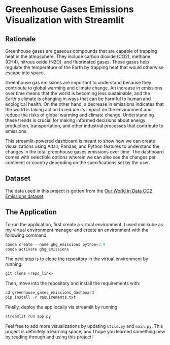 # Greenhouse Gases Emissions Visualization with Streamlit

## Rationale 

Greenhouse gases are gaseous compounds that are capable of trapping heat in the atmosphere. They include carbon dioxide (CO2), methane (CH4), nitrous oxide (N2O), and fluorinated gases. These gases help regulate the temperature of the Earth by trapping heat that would otherwise escape into space.

Greenhouse gas emissions are important to understand because they contribute to global warming and climate change. An increase in emissions over time means that the world is becoming less sustainable, and the Earth's climate is changing in ways that can be harmful to human and ecological health. On the other hand, a decrease in emissions indicates that the world is taking action to reduce its impact on the environment and reduce the risks of global warming and climate change. Understanding these trends is crucial for making informed decisions about energy production, transportation, and other industrial processes that contribute to emissions.

This streamlit-powered dashboard is meant to show how we can create visualizations using Altair, Pandas, and Python features to understand the changes in the total greenhouse gases emissions over time. The dashboard comes with selectible options wherein we can also see the changes per continent or country depending on the specifications set by the user.  

## Dataset

The data used in this project is gotten from the [Our World in Data CO2 Emissions dataset](https://github.com/owid/co2-data). 

## The Application

To run the application, first create a virtual environment. I used minikube as my virtual environment manager and create an environment with the following command: 

```python
conda create --name ghg_emissions python=3.9
conda activate ghg_emissions
```

The next step is to clone the repository in the virtual environment by running:

```python
git clone <repo_link>
```

Then, move into the repository and install the requirements with:

```python
cd greenhouse_gases_emissions_dashboard
pip install -r requirements.txt
```
Finally, deploy the app locally via streamlit by running:

```python
streamlit run app.py
```

Feel free to add more visualizations by updating `utils.py` and `main.py`. This project is definitely a learning space, and I hope you learned something new by reading through and using this project!


